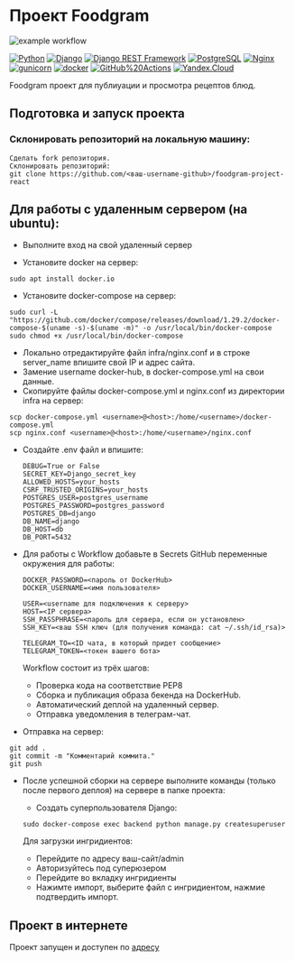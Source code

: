 # Проект Foodgram
![example workflow](https://github.com/NIK-TIGER-BILL/foodgram-project-react/actions/workflows/foodgram_workflow.yml/badge.svg)  
  
[![Python](https://img.shields.io/badge/-Python-464646?style=flat-square&logo=Python)](https://www.python.org/)
[![Django](https://img.shields.io/badge/-Django-464646?style=flat-square&logo=Django)](https://www.djangoproject.com/)
[![Django REST Framework](https://img.shields.io/badge/-Django%20REST%20Framework-464646?style=flat-square&logo=Django%20REST%20Framework)](https://www.django-rest-framework.org/)
[![PostgreSQL](https://img.shields.io/badge/-PostgreSQL-464646?style=flat-square&logo=PostgreSQL)](https://www.postgresql.org/)
[![Nginx](https://img.shields.io/badge/-NGINX-464646?style=flat-square&logo=NGINX)](https://nginx.org/ru/)
[![gunicorn](https://img.shields.io/badge/-gunicorn-464646?style=flat-square&logo=gunicorn)](https://gunicorn.org/)
[![docker](https://img.shields.io/badge/-Docker-464646?style=flat-square&logo=docker)](https://www.docker.com/)
[![GitHub%20Actions](https://img.shields.io/badge/-GitHub%20Actions-464646?style=flat-square&logo=GitHub%20actions)](https://github.com/features/actions)
[![Yandex.Cloud](https://img.shields.io/badge/-Yandex.Cloud-464646?style=flat-square&logo=Yandex.Cloud)](https://cloud.yandex.ru/)



Foodgram проект для публиуации и просмотра рецептов блюд.

## Подготовка и запуск проекта
### Склонировать репозиторий на локальную машину:
```
Сделать fork репозитория.
Склонировать репозиторий:
git clone https://github.com/<ваш-username-github>/foodgram-project-react
```
## Для работы с удаленным сервером (на ubuntu):
* Выполните вход на свой удаленный сервер

* Установите docker на сервер:
```
sudo apt install docker.io 
```
* Установите docker-compose на сервер:
```
sudo curl -L "https://github.com/docker/compose/releases/download/1.29.2/docker-compose-$(uname -s)-$(uname -m)" -o /usr/local/bin/docker-compose
sudo chmod +x /usr/local/bin/docker-compose
```
* Локально отредактируйте файл infra/nginx.conf и в строке server_name впишите свой IP и адрес сайта.
* Замение username docker-hub, в docker-compose.yml на свои данные.
* Скопируйте файлы docker-compose.yml и nginx.conf из директории infra на сервер:
```
scp docker-compose.yml <username>@<host>:/home/<username>/docker-compose.yml
scp nginx.conf <username>@<host>:/home/<username>/nginx.conf
```

* Cоздайте .env файл и впишите:
    ```
    DEBUG=True or False
    SECRET_KEY=Django_secret_key
    ALLOWED_HOSTS=your_hosts
    CSRF_TRUSTED_ORIGINS=your_hosts
    POSTGRES_USER=postgres_username
    POSTGRES_PASSWORD=postgres_password
    POSTGRES_DB=django
    DB_NAME=django
    DB_HOST=db
    DB_PORT=5432
    ```
* Для работы с Workflow добавьте в Secrets GitHub переменные окружения для работы:
    ```
    DOCKER_PASSWORD=<пароль от DockerHub>
    DOCKER_USERNAME=<имя пользователя>

    USER=<username для подключения к серверу>
    HOST=<IP сервера>
    SSH_PASSPHRASE=<пароль для сервера, если он установлен>
    SSH_KEY=<ваш SSH ключ (для получения команда: cat ~/.ssh/id_rsa)>

    TELEGRAM_TO=<ID чата, в который придет сообщение>
    TELEGRAM_TOKEN=<токен вашего бота>
    ```
    Workflow состоит из трёх шагов:
     - Проверка кода на соответствие PEP8
     - Сборка и публикация образа бекенда на DockerHub.
     - Автоматический деплой на удаленный сервер.
     - Отправка уведомления в телеграм-чат.  
  
* Отправка на сервер:
```
git add .
git commit -m "Комментарий коммита."
git push
```
* После успешной сборки на сервере выполните команды (только после первого деплоя) на сервере в папке проекта:

    - Создать суперпользователя Django:
    ```
    sudo docker-compose exec backend python manage.py createsuperuser
    ```

    Для загрузки ингридиентов:
     - Перейдите по адресу ваш-сайт/admin
     - Авторизуйтесь под суперюзером
     - Перейдите во вкладку ингридиенты
     - Нажимте импорт, выберите файл с ингридиентом, нажмие подтвердить импорт.

## Проект в интернете
Проект запущен и доступен по [адресу](http://iofakh-foodgram.sytes.net/)
